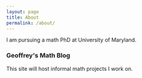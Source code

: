 ```yaml
---
layout: page
title: About
permalink: /about/
---
```

 
I am pursuing a math PhD at University of Maryland.

### Geoffrey's Math Blog

This site will host informal math projects I work on.
